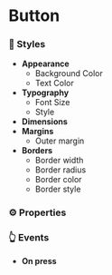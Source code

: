# Button

### 🎨 Styles

* **Appearance**
  * Background Color
  * Text Color
* **Typography**
  * Font Size
  * Style
* **Dimensions**
* **Margins**
  * Outer margin
* **Borders**
  * Border width
  * Border radius
  * Border color
  * Border style

### ⚙ Properties



### 👆 Events

* **On press**



